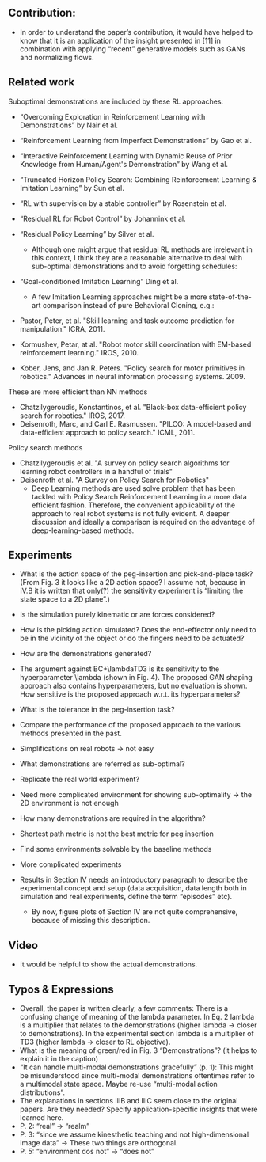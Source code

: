## Contribution:
- In order to understand the paper’s contribution, it would have helped to know that it is an application of the insight presented in [11] in combination with applying “recent” generative models such as GANs and normalizing flows.


## Related work
Suboptimal demonstrations are included by these RL approaches:
- “Overcoming Exploration in Reinforcement Learning with Demonstrations” by Nair et al.
- “Reinforcement Learning from Imperfect Demonstrations” by Gao et al.
- “Interactive Reinforcement Learning with Dynamic Reuse of Prior Knowledge from Human/Agent's Demonstration” by Wang et al.
- “Truncated Horizon Policy Search: Combining Reinforcement Learning & Imitation Learning” by Sun et al.
- “RL with supervision by a stable controller” by Rosenstein et al.
- “Residual RL for Robot Control” by Johannink et al.
- “Residual Policy Learning” by Silver et al.
    - Although one might argue that residual RL methods are irrelevant in this context, I think they are a reasonable alternative to deal with sub-optimal demonstrations and to avoid forgetting schedules:
- “Goal-conditioned Imitation Learning” Ding et al.
    - A few Imitation Learning approaches might be a more state-of-the-art comparison instead of pure Behavioral Cloning, e.g.:

- Pastor, Peter, et al. "Skill learning and task outcome prediction for manipulation." ICRA, 2011.
- Kormushev, Petar, at al. "Robot motor skill coordination with EM-based reinforcement learning." IROS, 2010.
- Kober, Jens, and Jan R. Peters. "Policy search for motor primitives in robotics." Advances in neural information processing systems. 2009.

These are more efficient than NN methods
- Chatzilygeroudis, Konstantinos, et al. "Black-box data-efficient policy search for robotics." IROS, 2017.
- Deisenroth, Marc, and Carl E. Rasmussen. "PILCO: A model-based and data-efficient approach to policy search." ICML, 2011.

Policy search methods
- Chatzilygeroudis et al. "A survey on policy search algorithms for learning robot controllers in a handful of trials"
- Deisenroth et al. "A Survey on Policy Search for Robotics"
    - Deep Learning methods are used solve problem that has been tackled with Policy Search Reinforcement Learning in a more data efficient fashion. Therefore, the convenient applicability of the approach to real robot systems is not fully evident. A deeper discussion and ideally a comparison is required on the advantage of deep-learning-based methods.


## Experiments
- What is the action space of the peg-insertion and pick-and-place task?
(From Fig. 3 it looks like a 2D action space?  I assume not, because in IV.B it is written that only(?) the sensitivity experiment is “limiting the state space to a 2D plane”.)
- Is the simulation purely kinematic or are forces considered?
- How is the picking action simulated? Does the end-effector only need to be in the vicinity of the object or do the fingers need to be actuated?
- How are the demonstrations generated?
- The argument against BC+\lambdaTD3 is its sensitivity to the hyperparameter \lambda (shown in Fig. 4). The proposed GAN shaping approach also contains hyperparameters, but no evaluation is shown. How sensitive is the proposed approach w.r.t. its hyperparameters?
- What is the tolerance in the peg-insertion task?
- Compare the performance of the proposed approach to the various methods presented in the past.

- Simplifications on real robots -> not easy
- What demonstrations are referred as sub-optimal?
- Replicate the real world experiment?
- Need more complicated environment for showing sub-optimality -> the 2D environment is not enough
- How many demonstrations are required in the algorithm?
- Shortest path metric is not the best metric for peg insertion

- Find some environments solvable by the baseline methods

- More complicated experiments

- Results in Section IV needs an introductory paragraph to describe the experimental concept and setup (data acquisition, data length both in simulation and real experiments, define the term “episodes” etc).
    - By now, figure plots of Section IV are not quite comprehensive, because of missing this description.


## Video
- It would be helpful to show the actual demonstrations.


## Typos & Expressions
- Overall, the paper is written clearly, a few comments:
    There is a confusing change of meaning of the lambda parameter. In Eq.
    2 lambda is a multiplier that relates to the demonstrations (higher
    lambda -> closer to demonstrations). In the experimental section lambda
    is a multiplier of TD3 (higher lambda -> closer to RL objective). 
- What is the meaning of green/red in Fig. 3 “Demonstrations”? (it helps to explain it in the caption)
- “It can handle multi-modal demonstrations gracefully” (p. 1): This might be misunderstood since multi-modal demonstrations oftentimes refer to a multimodal state space. Maybe re-use “multi-modal action distributions”.
- The explanations in sections IIIB and IIIC seem close to the original papers. Are they needed? Specify application-specific insights that were learned here.
- P. 2: “real” &#8594; “realm”
- P. 3: “since we assume kinesthetic teaching and not high-dimensional image data” &#8594; These two things are orthogonal.
- P. 5: “environment dos not” &#8594; “does not”  